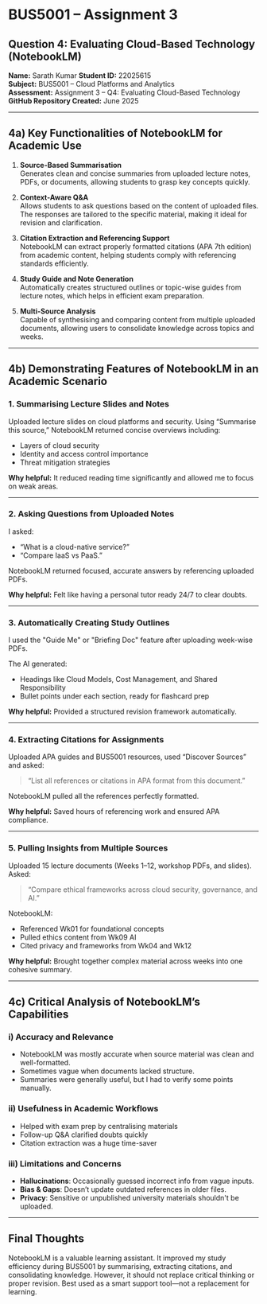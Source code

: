 # BUS5001 – Assignment 3  
## Question 4: Evaluating Cloud-Based Technology (NotebookLM)

**Name:** Sarath Kumar
**Student ID:** 22025615  
**Subject:** BUS5001 – Cloud Platforms and Analytics  
**Assessment:** Assignment 3 – Q4: Evaluating Cloud-Based Technology  
**GitHub Repository Created:** June 2025

---

## 4a) Key Functionalities of NotebookLM for Academic Use

1. **Source-Based Summarisation**  
   Generates clean and concise summaries from uploaded lecture notes, PDFs, or documents, allowing students to grasp key concepts quickly.

2. **Context-Aware Q&A**  
   Allows students to ask questions based on the content of uploaded files. The responses are tailored to the specific material, making it ideal for revision and clarification.

3. **Citation Extraction and Referencing Support**  
   NotebookLM can extract properly formatted citations (APA 7th edition) from academic content, helping students comply with referencing standards efficiently.

4. **Study Guide and Note Generation**  
   Automatically creates structured outlines or topic-wise guides from lecture notes, which helps in efficient exam preparation.

5. **Multi-Source Analysis**  
   Capable of synthesising and comparing content from multiple uploaded documents, allowing users to consolidate knowledge across topics and weeks.

---

## 4b) Demonstrating Features of NotebookLM in an Academic Scenario

### 1. Summarising Lecture Slides and Notes  
Uploaded lecture slides on cloud platforms and security. Using “Summarise this source,” NotebookLM returned concise overviews including:
- Layers of cloud security
- Identity and access control importance
- Threat mitigation strategies

**Why helpful:** It reduced reading time significantly and allowed me to focus on weak areas.

---

### 2. Asking Questions from Uploaded Notes  
I asked:
- “What is a cloud-native service?”
- “Compare IaaS vs PaaS.”

NotebookLM returned focused, accurate answers by referencing uploaded PDFs.

**Why helpful:** Felt like having a personal tutor ready 24/7 to clear doubts.

---

### 3. Automatically Creating Study Outlines  
I used the "Guide Me" or "Briefing Doc" feature after uploading week-wise PDFs.

The AI generated:
- Headings like Cloud Models, Cost Management, and Shared Responsibility
- Bullet points under each section, ready for flashcard prep

**Why helpful:** Provided a structured revision framework automatically.

---

### 4. Extracting Citations for Assignments  
Uploaded APA guides and BUS5001 resources, used “Discover Sources” and asked:
> “List all references or citations in APA format from this document.”

NotebookLM pulled all the references perfectly formatted.

**Why helpful:** Saved hours of referencing work and ensured APA compliance.

---

### 5. Pulling Insights from Multiple Sources  
Uploaded 15 lecture documents (Weeks 1–12, workshop PDFs, and slides). Asked:
> “Compare ethical frameworks across cloud security, governance, and AI.”

NotebookLM:
- Referenced Wk01 for foundational concepts
- Pulled ethics content from Wk09 AI
- Cited privacy and frameworks from Wk04 and Wk12

**Why helpful:** Brought together complex material across weeks into one cohesive summary.

---

## 4c) Critical Analysis of NotebookLM’s Capabilities

### i) Accuracy and Relevance  
- NotebookLM was mostly accurate when source material was clean and well-formatted.
- Sometimes vague when documents lacked structure.
- Summaries were generally useful, but I had to verify some points manually.

### ii) Usefulness in Academic Workflows  
- Helped with exam prep by centralising materials
- Follow-up Q&A clarified doubts quickly
- Citation extraction was a huge time-saver

### iii) Limitations and Concerns  
- **Hallucinations**: Occasionally guessed incorrect info from vague inputs.
- **Bias & Gaps**: Doesn’t update outdated references in older files.
- **Privacy**: Sensitive or unpublished university materials shouldn't be uploaded.

---

## Final Thoughts  
NotebookLM is a valuable learning assistant. It improved my study efficiency during BUS5001 by summarising, extracting citations, and consolidating knowledge. However, it should not replace critical thinking or proper revision. Best used as a smart support tool—not a replacement for learning.
